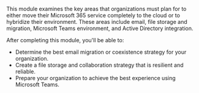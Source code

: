 This module examines the key areas that organizations must plan for to either move their Microsoft 365 service completely to the cloud or to hybridize their environment. These areas include email, file storage and migration, Microsoft Teams environment, and Active Directory integration.

After completing this module, you'll be able to:

 -  Determine the best email migration or coexistence strategy for your organization.
 -  Create a file storage and collaboration strategy that is resilient and reliable.
 -  Prepare your organization to achieve the best experience using Microsoft Teams.

